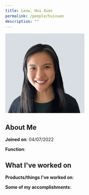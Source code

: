 ```yaml
---
title: Leow, Hui Xuan
permalink: /people/huixuan
description: ""
---
```


<img src="/images/headshots/huixuan.jpg" title="Leow, Hui Xuan" alt="Leow, Hui Xuan" style="width:50%;margin-left:0">

## About Me

**Joined on**: 04/07/2022

**Function**: 

## What I've worked on

**Products/things I've worked on**:


**Some of my accomplishments**:

